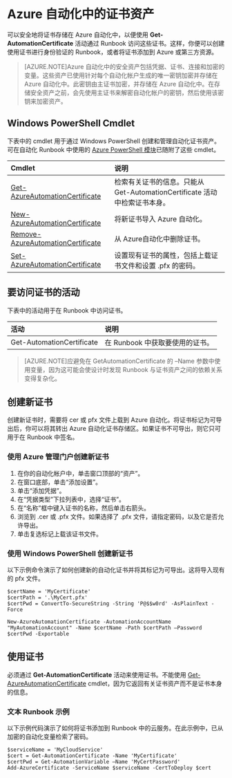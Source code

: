 <properties 
   pageTitle="Azure 自动化中的证书资产 | Azure"
   description="可以安全地将证书存储在 Azure 自动化中，以便可以通过 Runbook 访问这些证书，对 Azure 和第三方资源进行身份验证。本文介绍了有关证书的详细信息，以及如何在文本和图形创作中使用证书。"
   services="automation"
   documentationCenter=""
   authors="bwren"
   manager="stevenka"
   editor="tysonn" />
<tags
	ms.service="automation"
	ms.date="10/23/2015"
	wacn.date="12/17/2015"/>

# Azure 自动化中的证书资产

可以安全地将证书存储在 Azure 自动化中，以便使用 **Get-AutomationCertificate** 活动通过 Runbook 访问这些证书。这样，你便可以创建使用证书进行身份验证的 Runbook，或者将证书添加到 Azure 或第三方资源。

>[AZURE.NOTE]Azure 自动化中的安全资产包括凭据、证书、连接和加密的变量。这些资产已使用针对每个自动化帐户生成的唯一密钥加密并存储在 Azure 自动化中。此密钥由主证书加密，并存储在 Azure 自动化中。在存储安全资产之前，会先使用主证书来解密自动化帐户的密钥，然后使用该密钥来加密资产。

## Windows PowerShell Cmdlet

下表中的 cmdlet 用于通过 Windows PowerShell 创建和管理自动化证书资产。可在自动化 Runbook 中使用的 [Azure PowerShell 模块](/documentation/articles/powershell-install-configure)已随附了这些 cmdlet。

|Cmdlet|说明|
|:---|:---|
|[Get-AzureAutomationCertificate](http://msdn.microsoft.com/zh-cn/library/dn913765.aspx)|检索有关证书的信息。只能从 Get-AutomationCertificate 活动中检索证书本身。|
|[New- AzureAutomationCertificate](http://msdn.microsoft.com/zh-cn/library/dn913764.aspx)|将新证书导入 Azure 自动化。|
|[Remove- AzureAutomationCertificate](http://msdn.microsoft.com/zh-cn/library/dn913773.aspx)|从 Azure自动化中删除证书。|
|[Set- AzureAutomationCertificate](http://msdn.microsoft.com/zh-cn/library/dn913763.aspx)|设置现有证书的属性，包括上载证书文件和设置 .pfx 的密码。|

## 要访问证书的活动

下表中的活动用于在 Runbook 中访问证书。

|活动|说明|
|:---|:---|
|Get-AutomationCertificate|在 Runbook 中获取要使用的证书。|

>[AZURE.NOTE]应避免在 GetAutomationCertificate 的 –Name 参数中使用变量，因为这可能会使设计时发现 Runbook 与证书资产之间的依赖关系变得复杂化。

## 创建新证书

创建新证书时，需要将 cer 或 pfx 文件上载到 Azure 自动化。将证书标记为可导出后，你可以将其转出 Azure 自动化证书存储区。如果证书不可导出，则它只可用于在 Runbook 中签名。

### 使用 Azure 管理门户创建新证书

1. 在你的自动化帐户中，单击窗口顶部的“资产”。
1. 在窗口底部，单击“添加设置”。
1. 单击“添加凭据”。
2. 在“凭据类型”下拉列表中，选择“证书”。
3. 在“名称”框中键入证书的名称，然后单击右箭头。
4. 浏览到 .cer 或 .pfx 文件。如果选择了 .pfx 文件，请指定密码，以及它是否允许导出。
1. 单击复选标记上载该证书文件。




### 使用 Windows PowerShell 创建新证书

以下示例命令演示了如何创建新的自动化证书并将其标记为可导出。这将导入现有的 pfx 文件。

	$certName = 'MyCertificate'
	$certPath = '.\MyCert.pfx'
	$certPwd = ConvertTo-SecureString -String 'P@$$w0rd' -AsPlainText -Force
	
	New-AzureAutomationCertificate -AutomationAccountName "MyAutomationAccount" -Name $certName -Path $certPath –Password $certPwd -Exportable

## 使用证书

必须通过 **Get-AutomationCertificate** 活动来使用证书。不能使用 [Get-AzureAutomationCertificate](http://msdn.microsoft.com/zh-cn/library/dn913765.aspx) cmdlet，因为它返回有关证书资产而不是证书本身的信息。

### 文本 Runbook 示例

以下示例代码演示了如何将证书添加到 Runbook 中的云服务。在此示例中，已从加密的自动化变量检索了密码。

	$serviceName = 'MyCloudService'
	$cert = Get-AutomationCertificate -Name 'MyCertificate'
	$certPwd = Get-AutomationVariable –Name 'MyCertPassword'
	Add-AzureCertificate -ServiceName $serviceName -CertToDeploy $cert

<!---HONumber=Mooncake_1207_2015-->